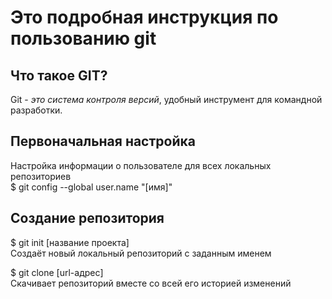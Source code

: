 # Это подробная инструкция по пользованию git

## Что такое GIT?  
Git - _это система контроля версий_, удобный инструмент для командной разработки.

## Первоначальная настройка    
Настройка информации о пользователе для всех локальных репозиториев  
$ git config --global user.name "[имя]"  

## Создание репозитория
$ git init [название проекта]  
Создаёт новый локальный репозиторий с заданным именем

$ git clone [url-адрес]  
Скачивает репозиторий вместе со всей его историей изменений

